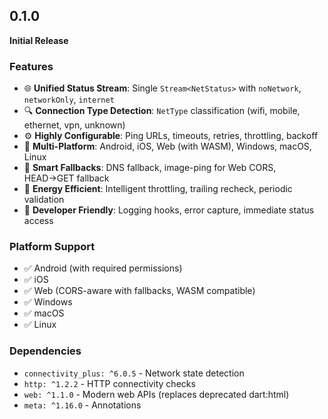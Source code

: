 ## 0.1.0

**Initial Release**

### Features

- 🌐 **Unified Status Stream**: Single `Stream<NetStatus>` with `noNetwork`, `networkOnly`, `internet`
- 🔍 **Connection Type Detection**: `NetType` classification (wifi, mobile, ethernet, vpn, unknown)
- ⚙️ **Highly Configurable**: Ping URLs, timeouts, retries, throttling, backoff
- 🚀 **Multi-Platform**: Android, iOS, Web (with WASM), Windows, macOS, Linux
- 🔄 **Smart Fallbacks**: DNS fallback, image-ping for Web CORS, HEAD→GET fallback
- 🔋 **Energy Efficient**: Intelligent throttling, trailing recheck, periodic validation
- 🐛 **Developer Friendly**: Logging hooks, error capture, immediate status access

### Platform Support

- ✅ Android (with required permissions)
- ✅ iOS
- ✅ Web (CORS-aware with fallbacks, WASM compatible)
- ✅ Windows
- ✅ macOS
- ✅ Linux

### Dependencies

- `connectivity_plus: ^6.0.5` - Network state detection
- `http: ^1.2.2` - HTTP connectivity checks
- `web: ^1.1.0` - Modern web APIs (replaces deprecated dart:html)
- `meta: ^1.16.0` - Annotations
